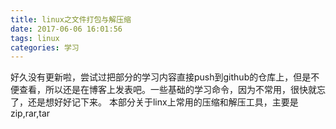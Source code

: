```yaml
---
title: linux之文件打包与解压缩
date: 2017-06-06 16:01:56
tags: linux
categories: 学习
---
```

好久没有更新啦，尝试过把部分的学习内容直接push到github的仓库上，但是不便查看，所以还是在博客上发表吧。一些基础的学习命令，因为不常用，很快就忘了，还是想好好记下来。
本部分关于linx上常用的压缩和解压工具，主要是 zip,rar,tar
<!-- more --> 


